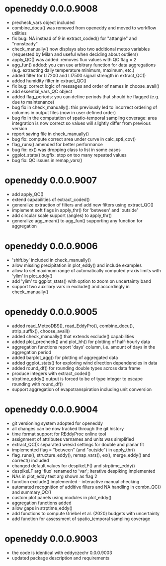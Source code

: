 # openeddy 0.0.0.9008

-   precheck_vars object included
-   combine_docu() was removed from openeddy and moved to workflow
    utilities
-   fix bug: NA instead of 9 in extract_coded() for "attangle" and
    "nonsteady"
-   check_manually() now displays also two additional meteo variables
    (requested by Milan and useful when deciding about outliers)
-   apply_QC() was added: removes flux values with QC flag = 2
-   agg_fun() added: you can use arbitrary function for data
    aggregations (e.g. extracting daily temperature minimum, maximum,
    etc.)
-   added filter for LI7200 and LI7500 signal strength in extract_QC()
-   added humidity filter in extract_QC()
-   fix bug: correct logic of messages and order of names in
    choose_avail()
-   add essential_vars_QC object
-   added flag_periods: you can define periods that should be flagged
    (e.g. due to maintenance)
-   bug fix in check_manually(): this previously led to incorrect
    ordering of columns in output files (now in user defined order)
-   bug fix in the computation of spatio-temporal sampling coverage:
    area integration is now correct so values will slightly differ from
    previous version
-   report saving file in check_manually()
-   bug fix: compute correct area under curve in calc_spti_cov()
-   flag_runs() amended for better performance
-   bug fix: ex() was dropping class to list in some cases
-   ggplot_stats() bugfix: stop on too many repeated values
-   bug fix: QC issues in remap_vars()

# openeddy 0.0.0.9007

-   add apply_QC()
-   extend capabilities of extract_coded()
-   generalize extraction of filters and add new filters using
    extract_QC()
-   implement soft flags in apply_thr() for 'between' and 'outside'
-   add circular scale support (angles) to apply_thr()
-   generalize agg_mean() to agg_fun() supporting any function for
    aggregation

# openeddy 0.0.0.9006

-   'shift.by' included in check_manually()
-   allow missing precipitation in plot_eddy() and include examples
-   allow to set maximum range of automatically computed y-axis limits
    with 'ylim' in plot_eddy()
-   add 'ylim' to ggplot_stats() with option to zoom on uncertainty band
-   support two auxiliary vars in exclude() and accordingly in
    check_manually()

# openeddy 0.0.0.9005

-   added read_MeteoDBS(), read_EddyPro(), combine_docu(),
    strip_suffix(), choose_avail()
-   added check_manually() that extends exclude() capabilities
-   added plot_precheck() and plot_hh() for plotting of half-hourly data
-   aggregation functions report 'days' column, i.e. amount of days in
    the aggregation period
-   added barplot_agg() for plotting of aggregated data
-   added ggplot_stats() for exploring wind direction dependencies in
    data
-   added round_df() for rounding double types across data frame
-   produce integers with extract_coded()
-   strptime_eddy() output is forced to be of type integer to escape
    rounding with round_df()
-   support aggregation of evapotranspiration including unit conversion

# openeddy 0.0.0.9004

-   git versioning system adopted for openeddy
-   all changes can be now tracked through the git history
-   time format support for REddyProc online tool
-   assignment of attributes varnames and units was simplified
-   extract_QC(): separated wresid settings for double and planar fit
-   implemented flag = "between" (and "outside") in apply_thr()
-   flag_runs(), structure_eddy(), remap_vars(), ex(), merge_eddy() and
    correct() included
-   changed default values for despikeLF() and strptime_eddy()
-   despikeLF arg 'flux' renamed to 'var'; iterative despiking
    implemented
-   NAs in plot_eddy test arg shown as flag 2
-   function exclude() implemented - interactive manual checking
-   automated recognition of additive filters and NA handling in
    combn_QC() and summary_QC()
-   custom plot panels using modules in plot_eddy()
-   aggregation functions added
-   allow gaps in strptime_eddy()
-   add functions to compute Griebel et al. (2020) budgets with
    uncertainty
-   add function for assessment of spatio_temporal sampling coverage

# openeddy 0.0.0.9003

-   the code is identical with eddyczechr 0.0.0.9003
-   updated package description and requirements
